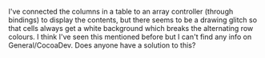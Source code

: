 I've connected the columns in a table to an array controller (through bindings) to display the contents, but there seems to be a drawing glitch so that cells always get a white background which breaks the alternating row colours. I think I've seen this mentioned before but I can't find any info on General/CocoaDev. Does anyone have a solution to this?